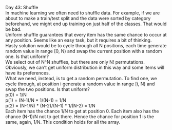 Day 43: Shuffle
<br>
In machine learning we often need to shuffle data. For example, if we are about to make a train/test split and the data were sorted by category beforehand, we might end up training on just half of the classes. That would be bad.
<br>
Uniform shuffle guarantees that every item has the same chance to occur at any position. Seems like an easy task, but it requires a bit of thinking.
<br>
Hasty solution would be to cycle through all N positions, each time generate random value in range [0, N) and swap the current position with a random one. Is that uniform?
<br>
We select out of N^N shuffles, but there are only N! permutations. Obviously, we can’t get uniform distribution in this way and some items will have its preferences.
<br>
What we need, instead, is to get a random permutation. To find one, we cycle through, at position i generate a random value in range [i, N) and swap the two positions. Is that uniform?
<br>
p(0) = 1/N
<br>
p(1) = (N-1)/N * 1/(N-1) = 1/N
<br>
p(2) = (N-1/N) * (N-2)/(N-1) * 1/(N-2) = 1/N
<br>
Each item has the chance 1/N to get at position 0. Each item also has the chance (N-1)/N not to get there. Hence the chance for position 1 is the same, again, 1/N. This condition holds for all the array.